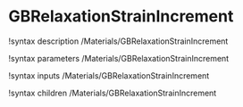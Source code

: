 <!-- MOOSE Documentation Stub: Remove this when content is added. -->

# GBRelaxationStrainIncrement

!syntax description /Materials/GBRelaxationStrainIncrement

!syntax parameters /Materials/GBRelaxationStrainIncrement

!syntax inputs /Materials/GBRelaxationStrainIncrement

!syntax children /Materials/GBRelaxationStrainIncrement
